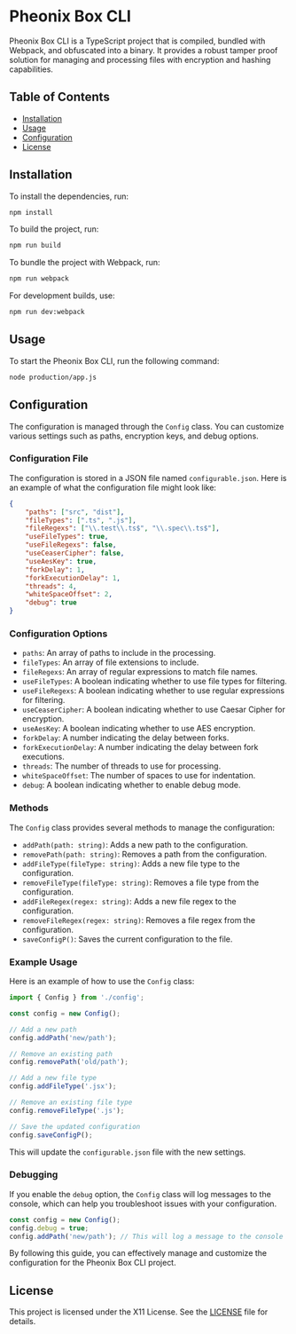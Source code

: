 # Pheonix Box CLI

Pheonix Box CLI is a TypeScript project that is compiled, bundled with Webpack, and obfuscated into a binary. It provides a robust tamper proof solution for managing and processing files with encryption and hashing capabilities.

## Table of Contents

- [Installation](#installation)
- [Usage](#usage)
- [Configuration](#configuration)
- [License](#license)

## Installation

To install the dependencies, run:

```bash
npm install
```

To build the project, run:

```bash
npm run build
```

To bundle the project with Webpack, run:

```bash
npm run webpack
```

For development builds, use:

```bash
npm run dev:webpack
```

## Usage

To start the Pheonix Box CLI, run the following command:

```bash
node production/app.js
```

## Configuration

The configuration is managed through the `Config` class. You can customize various settings such as paths, encryption keys, and debug options.

### Configuration File

The configuration is stored in a JSON file named `configurable.json`. Here is an example of what the configuration file might look like:

```json
{
    "paths": ["src", "dist"],
    "fileTypes": [".ts", ".js"],
    "fileRegexs": ["\\.test\\.ts$", "\\.spec\\.ts$"],
    "useFileTypes": true,
    "useFileRegexs": false,
    "useCeaserCipher": false,
    "useAesKey": true,
    "forkDelay": 1,
    "forkExecutionDelay": 1,
    "threads": 4,
    "whiteSpaceOffset": 2,
    "debug": true
}
```

### Configuration Options

- `paths`: An array of paths to include in the processing.
- `fileTypes`: An array of file extensions to include.
- `fileRegexs`: An array of regular expressions to match file names.
- `useFileTypes`: A boolean indicating whether to use file types for filtering.
- `useFileRegexs`: A boolean indicating whether to use regular expressions for filtering.
- `useCeaserCipher`: A boolean indicating whether to use Caesar Cipher for encryption.
- `useAesKey`: A boolean indicating whether to use AES encryption.
- `forkDelay`: A number indicating the delay between forks.
- `forkExecutionDelay`: A number indicating the delay between fork executions.
- `threads`: The number of threads to use for processing.
- `whiteSpaceOffset`: The number of spaces to use for indentation.
- `debug`: A boolean indicating whether to enable debug mode.

### Methods

The `Config` class provides several methods to manage the configuration:

- `addPath(path: string)`: Adds a new path to the configuration.
- `removePath(path: string)`: Removes a path from the configuration.
- `addFileType(fileType: string)`: Adds a new file type to the configuration.
- `removeFileType(fileType: string)`: Removes a file type from the configuration.
- `addFileRegex(regex: string)`: Adds a new file regex to the configuration.
- `removeFileRegex(regex: string)`: Removes a file regex from the configuration.
- `saveConfigP()`: Saves the current configuration to the file.

### Example Usage

Here is an example of how to use the `Config` class:

```typescript
import { Config } from './config';

const config = new Config();

// Add a new path
config.addPath('new/path');

// Remove an existing path
config.removePath('old/path');

// Add a new file type
config.addFileType('.jsx');

// Remove an existing file type
config.removeFileType('.js');

// Save the updated configuration
config.saveConfigP();
```

This will update the `configurable.json` file with the new settings.

### Debugging

If you enable the `debug` option, the `Config` class will log messages to the console, which can help you troubleshoot issues with your configuration.

```typescript
const config = new Config();
config.debug = true;
config.addPath('new/path'); // This will log a message to the console
```

By following this guide, you can effectively manage and customize the configuration for the Pheonix Box CLI project.

## License

This project is licensed under the X11 License. See the [LICENSE](../LICENSE) file for details.
